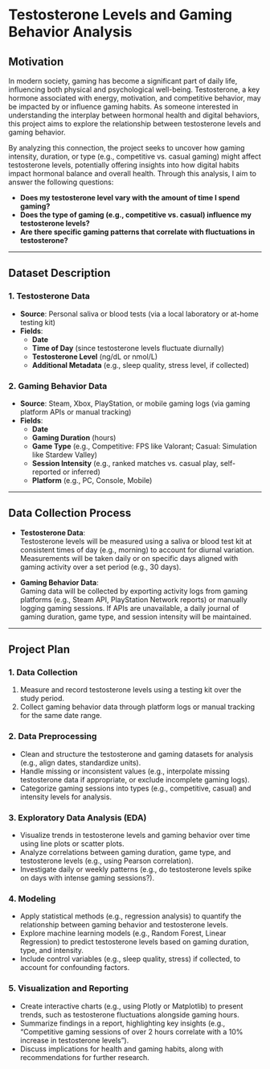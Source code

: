 # Testosterone Levels and Gaming Behavior Analysis

## Motivation
In modern society, gaming has become a significant part of daily life, influencing both physical and psychological well-being. Testosterone, a key hormone associated with energy, motivation, and competitive behavior, may be impacted by or influence gaming habits. As someone interested in understanding the interplay between hormonal health and digital behaviors, this project aims to explore the relationship between testosterone levels and gaming behavior.

By analyzing this connection, the project seeks to uncover how gaming intensity, duration, or type (e.g., competitive vs. casual gaming) might affect testosterone levels, potentially offering insights into how digital habits impact hormonal balance and overall health. Through this analysis, I aim to answer the following questions:

- **Does my testosterone level vary with the amount of time I spend gaming?**
- **Does the type of gaming (e.g., competitive vs. casual) influence my testosterone levels?**
- **Are there specific gaming patterns that correlate with fluctuations in testosterone?**

---

## Dataset Description

### 1. Testosterone Data
- **Source**: Personal saliva or blood tests (via a local laboratory or at-home testing kit)  
- **Fields**:
  - **Date**  
  - **Time of Day** (since testosterone levels fluctuate diurnally)  
  - **Testosterone Level** (ng/dL or nmol/L)  
  - **Additional Metadata** (e.g., sleep quality, stress level, if collected)

### 2. Gaming Behavior Data
- **Source**: Steam, Xbox, PlayStation, or mobile gaming logs (via gaming platform APIs or manual tracking)  
- **Fields**:
  - **Date**  
  - **Gaming Duration** (hours)  
  - **Game Type** (e.g., Competitive: FPS like Valorant; Casual: Simulation like Stardew Valley)  
  - **Session Intensity** (e.g., ranked matches vs. casual play, self-reported or inferred)  
  - **Platform** (e.g., PC, Console, Mobile)

---

## Data Collection Process

- **Testosterone Data**:  
  Testosterone levels will be measured using a saliva or blood test kit at consistent times of day (e.g., morning) to account for diurnal variation. Measurements will be taken daily or on specific days aligned with gaming activity over a set period (e.g., 30 days).

- **Gaming Behavior Data**:  
  Gaming data will be collected by exporting activity logs from gaming platforms (e.g., Steam API, PlayStation Network reports) or manually logging gaming sessions. If APIs are unavailable, a daily journal of gaming duration, game type, and session intensity will be maintained.

---

## Project Plan

### 1. Data Collection
1. Measure and record testosterone levels using a testing kit over the study period.  
2. Collect gaming behavior data through platform logs or manual tracking for the same date range.

### 2. Data Preprocessing
- Clean and structure the testosterone and gaming datasets for analysis (e.g., align dates, standardize units).
- Handle missing or inconsistent values (e.g., interpolate missing testosterone data if appropriate, or exclude incomplete gaming logs).
- Categorize gaming sessions into types (e.g., competitive, casual) and intensity levels for analysis.

### 3. Exploratory Data Analysis (EDA)
- Visualize trends in testosterone levels and gaming behavior over time using line plots or scatter plots.
- Analyze correlations between gaming duration, game type, and testosterone levels (e.g., using Pearson correlation).
- Investigate daily or weekly patterns (e.g., do testosterone levels spike on days with intense gaming sessions?).

### 4. Modeling
- Apply statistical methods (e.g., regression analysis) to quantify the relationship between gaming behavior and testosterone levels.
- Explore machine learning models (e.g., Random Forest, Linear Regression) to predict testosterone levels based on gaming duration, type, and intensity.
- Include control variables (e.g., sleep quality, stress) if collected, to account for confounding factors.

### 5. Visualization and Reporting
- Create interactive charts (e.g., using Plotly or Matplotlib) to present trends, such as testosterone fluctuations alongside gaming hours.
- Summarize findings in a report, highlighting key insights (e.g., “Competitive gaming sessions of over 2 hours correlate with a 10% increase in testosterone levels”).
- Discuss implications for health and gaming habits, along with recommendations for further research.
